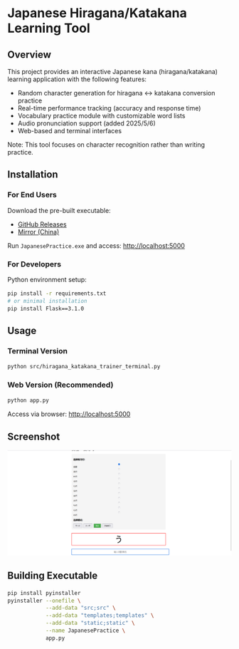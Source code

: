 # Japanese Hiragana/Katakana Learning Tool

## Overview

This project provides an interactive Japanese kana (hiragana/katakana) learning application with the following features:

- Random character generation for hiragana ↔ katakana conversion practice
- Real-time performance tracking (accuracy and response time)
- Vocabulary practice module with customizable word lists
- Audio pronunciation support (added 2025/5/6)
- Web-based and terminal interfaces

Note: This tool focuses on character recognition rather than writing practice.

## Installation

### For End Users
Download the pre-built executable:
- [GitHub Releases](https://github.com/liuxiangchao369/japanese-50-tone-practice/releases)
- [Mirror (China)](https://gitee.com/MorWin/japanese-50-tone-practice/releases/)

Run `JapanesePractice.exe` and access:
[http://localhost:5000](http://127.0.0.1:5000)

### For Developers
Python environment setup:
```bash
pip install -r requirements.txt
# or minimal installation
pip install Flask==3.1.0
```

## Usage

### Terminal Version
```bash
python src/hiragana_katakana_trainer_terminal.py
```

### Web Version (Recommended)
```bash
python app.py
```
Access via browser: [http://localhost:5000](http://127.0.0.1:5000)

## Screenshot
![Application Screenshot](src/app.png)

## Building Executable
```bash
pip install pyinstaller
pyinstaller --onefile \
            --add-data "src;src" \
            --add-data "templates;templates" \
            --add-data "static;static" \
            --name JapanesePractice \
            app.py
```


